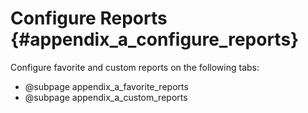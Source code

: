 Configure Reports {#appendix_a_configure_reports}
==============================================
Configure favorite and custom reports on the following tabs:
* @subpage appendix_a_favorite_reports
* @subpage appendix_a_custom_reports

